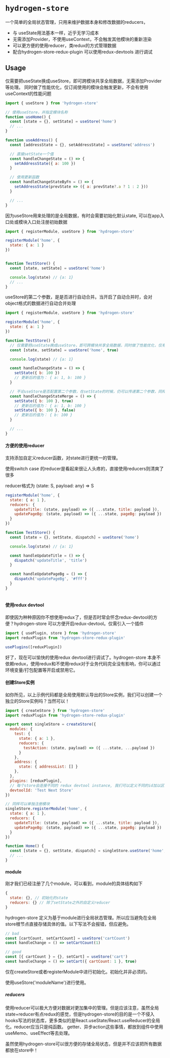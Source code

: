# `hydrogen-store`

一个简单的全局状态管理，只用来维护数据本身和修改数据的reducers，

* 与 useState用法基本一样，近乎无学习成本
* 无需添加Provider，不使用useContext，不会触发其他模块的重新渲染
* 可以更方便的使用reducer，类redux的方式管理数据
* 配合hydrogen-store-redux-plugin 可以使用redux-devtools 进行调试

## Usage


仅需要把useState换成useStore，即可跨模块共享全局数据，无需添加Provider等处理。
同时做了性能优化，仅订阅使用的模块会触发更新，不会有使用useContext的性能问题

```javascript
import { useStore } from 'hydrogen-store'

// 使用useStore，并指定模块名称
function useHome() {
  const [state = {}, setState] = useStore('home')
  // ...
}

function useAddress() {
  const [addressState = {}, setAddressState] = useStore('address')

  // 直接setState一个值
  const handleChangeState = () => {
    setAddressState({ a: 100 })
  }

  // 使用更新函数
  const handleChangeStateByFn = () => {
    setAddressState(prevState => ({ a: prevState?.a ? 1 : 2 }))
  }

  // ...
}
```

因为useStore用来处理的是全局数据，有时会需要初始化默认state, 可以在app入口处或模块入口处注册初始数据
```javascript
import { registerModule, useStore } from 'hydrogen-store'

registerModule('home', {
  state: { a: 1 }
})


function TestStore() {
  const [state, setState] = useStore('home')

  console.log(state) // {a: 1}
  // ...
}
```

useStore的第二个参数，是是否进行自动合并。当开启了自动合并时，会对object格式的数据进行自动合并处理


```javascript
import { registerModule, useStore } from 'hydrogen-store'

registerModule('home', {
  state: { a: 1 }
})

function TestStore() {
  // 仅需要把useState换成useStore，即可跨模块共享全局数据，同时做了性能优化，仅有使用的模块会触发更新，不会有使用useContext的性能问题
  const [state, setState] = useStore('home', true)

  console.log(state) // {a: 1}

  const handleChangeState = () => {
    setState({ b: 100 })
    // 更新后的值为： { a: 1, b: 100 }
  }

  // 不论useStore是否配置第二个参数，在setState的时候，仍可以传递第二个参数，同样会进行合并
  const handleChangeStateMerge = () => {
    setState({ b: 100 }, true)
    // 更新后的值为： { a: 1, b: 100 }
    setState({ b: 100 }, false)
    // 更新后的值为： { b: 100 }
  }

  // ...
}
```
#### 方便的使用reducer
支持添加自定义reducer函数，对state进行更统一的管理。

使用switch case 的reducer是看起来很让人头疼的，直接使用reducers则清爽了很多

reducer格式为 (state: S, payload: any) => S

```javascript
registerModule('home', {
  state: { a: 1 },
  reducers: {
    updateTitle: (state, payload) => ({ ...state, title: payload }),
    updatePageBg: (state, payload) => ({ ...state, pageBg: payload })
  }
})

function TestStore() {
  const [state = {}, setState, dispatch] = useStore('home')

  console.log(state) // {a: 1}

  const handleUpdateTitle = () => {
    dispatch('updateTitle', 'title')
  }

  const handleUpdatePageBg = () => {
    dispatch('updatePageBg', '#fff')
  }
}
  
```

#### 使用redux devtool
即使因为种种原因你不想使用redux了，但是否时常会怀念redux-devtool的方便？hydrogen-store 可以方便开启redux-devtool。仅需引入一个插件

```javascript
import { usePlugin, store } from 'hydrogen-store'
import reduxPlugin from 'hydrogen-store-redux-plugin'

usePlugins([reduxPlugin])
```

好了，现在可以愉快的使用redux devtool进行调试了。hydrogen-store 本身不依赖redux，使用redux和不使用redux对于业务代码完全没有影响，你可以通过环境变量/打包配置等开启或禁用它。

#### 创建Store实例
如你所见，以上示例代码都是全局使用默认导出的Store实例，我们可以创建一个独立的Store实例吗？当然可以！
```javascript
import { createStore } from 'hydrogen-store'
import reduxPlugin from 'hydrogen-store-redux-plugin'

export const singleStore = createStore({
  modules: {
    test: {
      state: { a: 1 },
      reducers: {
        testAction: (state, payload) => ({ ...state, ...payload })
      }
    },
    address: {
      state: { addressList: [] }
    },
  },
  plugins: [reduxPlugin],
  // 每个store会连接不同的 redux devtool instance, 我们可以定义不同的id加以区分
  devtoolId: 'Test Next Store'
})

// 同样可以单独注册模块
singleStore.registerModule('home', {
  state: { a: 1 },
  reducers: {
    updateTitle: (state, payload) => ({ ...state, title: payload }),
    updatePageBg: (state, payload) => ({ ...state, pageBg: payload })
  }
})

function Home() {
  const [state = {}, setState, dispatch] = singleStore.useStore('home', true)
  // ...
}
```

#### module

刚才我们已经注册了几个module，可以看到，module的具体结构如下

```javascript
{
  state: {}, // 初始化的state
  reducers: {} // 除了setState之外的自定义reducer
}
```
hydrogen-store 定义为基于module进行全局状态管理。所以应当避免在全局store根节点直接存储具体的值。以下写法不会报错，但应避免。
```javascript
// bad
const [cartCount, setCartCount] = useStore('cartCount')
const handleChange = () => setCartCount(1)

// good
const [{ cartCount } = {}, setCart] = useStore('cart')
const handleChange = () => setCart({ cartCount: 1 }, true)
```
仅在createStore或者registerModule中进行初始化。初始化并非必须的。

使用useStore('moduleName')进行使用。

##### reducers
使用reducer可以极大方便对数据对更加集中的管理。但是应该注意，虽然全局state+reducer有点redux的感觉，但是hydrogen-store的目的是一个不侵入hooks写法的状态库，更多类似的是React.useState/React.useReducer的全局化。reducer应当只是纯函数。
getter、异步action这些事情，都放到组件中使用useMemo、useEffect等去处理。

虽然使用hydrogen-store可以很方便的存储全局状态，但是并不应该把所有数据都放在store中！


